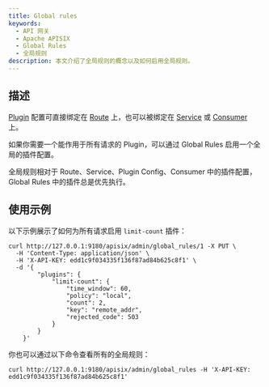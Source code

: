 ```yaml
---
title: Global rules
keywords:
  - API 网关
  - Apache APISIX
  - Global Rules
  - 全局规则
description: 本文介绍了全局规则的概念以及如何启用全局规则。
---
```


<!--
#
# Licensed to the Apache Software Foundation (ASF) under one or more
# contributor license agreements.  See the NOTICE file distributed with
# this work for additional information regarding copyright ownership.
# The ASF licenses this file to You under the Apache License, Version 2.0
# (the "License"); you may not use this file except in compliance with
# the License.  You may obtain a copy of the License at
#
#     http://www.apache.org/licenses/LICENSE-2.0
#
# Unless required by applicable law or agreed to in writing, software
# distributed under the License is distributed on an "AS IS" BASIS,
# WITHOUT WARRANTIES OR CONDITIONS OF ANY KIND, either express or implied.
# See the License for the specific language governing permissions and
# limitations under the License.
#
-->

## 描述

[Plugin](plugin.md) 配置可直接绑定在 [Route](route.md) 上，也可以被绑定在 [Service](service.md) 或 [Consumer](consumer.md) 上。

如果你需要一个能作用于所有请求的 Plugin，可以通过 Global Rules 启用一个全局的插件配置。

全局规则相对于 Route、Service、Plugin Config、Consumer 中的插件配置，Global Rules 中的插件总是优先执行。

## 使用示例

以下示例展示了如何为所有请求启用 `limit-count` 插件：

```shell
curl http://127.0.0.1:9180/apisix/admin/global_rules/1 -X PUT \
  -H 'Content-Type: application/json' \
  -H 'X-API-KEY: edd1c9f034335f136f87ad84b625c8f1' \
  -d '{
        "plugins": {
            "limit-count": {
                "time_window": 60,
                "policy": "local",
                "count": 2,
                "key": "remote_addr",
                "rejected_code": 503
            }
        }
    }'
```

你也可以通过以下命令查看所有的全局规则：

```shell
curl http://127.0.0.1:9180/apisix/admin/global_rules -H 'X-API-KEY: edd1c9f034335f136f87ad84b625c8f1'
```
